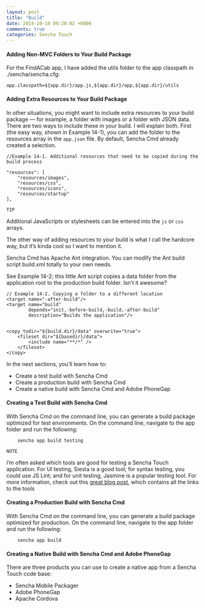 ```yaml
---
layout: post
title: "Build"
date: 2014-10-10 09:20:02 +0800
comments: true
categories: Sencha Touch
---
```

#### Adding Non-MVC Folders to Your Build Package
For the FindACab app, I have added the utils folder to the app classpath in ./sencha/sencha.cfg:

```app.classpath=${app.dir}/app.js,${app.dir}/app,${app.dir}/utils
```


#### Adding Extra Resources to Your Build Package
In other situations, you might want to include extra resources to your build package — for example, a folder with images or a folder with JSON data. There are two ways to include these in your build. I will explain both. First (the easy way, shown in Example 14-1), you can add the folder to the resources array in the `app.json` file. By default, Sencha Cmd already created a selection.

```//Example 14-1. Additional resources that need to be copied during the build process

"resources": [ 
	"resources/images", 
	"resources/css", 
	"resources/icons", 
	"resources/startup"],```
`TIP`
Additional JavaScripts or stylesheets can be entered into the `js` or `css` arrays.
The other way of adding resources to your build is what I call the hardcore way, but it’s kinda cool so I want to mention it.
Sencha Cmd has Apache Ant integration. You can modify the Ant build script build.xml totally to your own needs.
See Example 14-2; this little Ant script copies a data folder from the application root to the production build folder. Isn’t it awesome?
```
// Example 14-2. Copying a folder to a different location
<target name="-after-build"/> 
<target name="build"		depends="init,-before-build,-build,-after-build" 		description="Builds the application"/>
		<copy todir="${build.dir}/data" overwrite="true"> 	<fileset dir="${basedir}/data">		<include name="**/*" /> 	</fileset></copy>```
In the next sections, you’ll learn how to:

* Create a test build with Sencha Cmd* Create a production build with Sencha Cmd* Create a native build with Sencha Cmd and Adobe PhoneGap
#### Creating a Test Build with Sencha Cmd
With Sencha Cmd on the command line, you can generate a build package optimized for test environments. On the command line, navigate to the app folder and run the following:
```
	sencha app build testing```
`NOTE`
I’m often asked which tools are good for testing a Sencha Touch application. For UI testing, Siesta is a good tool; for syntax testing, you could use JS Lint; and for unit testing, Jasmine is a popular testing tool. For more information, check out this [great blog post](http://www.sencha.com/blog/automating-unit-tests), which contains all the links to the tools

#### Creating a Production Build with Sencha Cmd
With Sencha Cmd on the command line, you can generate a build package optimized for production. On the command line, navigate to the app folder and run the following:

```
	sencha app build
```

#### Creating a Native Build with Sencha Cmd and Adobe PhoneGap

There are three products you can use to create a native app from a Sencha Touch code base:

* Sencha Mobile Packager 
* Adobe PhoneGap 
* Apache Cordova
